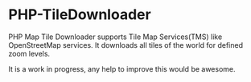# PHP-TileDownloader
PHP Map Tile Downloader supports Tile Map Services(TMS) like OpenStreetMap services. It downloads all tiles of the world for defined zoom levels.

It is a work in progress, any help to improve this would be awesome.
